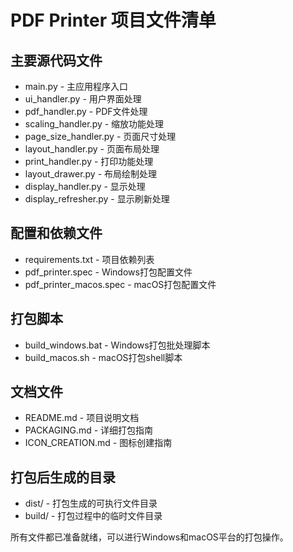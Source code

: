 # PDF Printer 项目文件清单

## 主要源代码文件
- main.py - 主应用程序入口
- ui_handler.py - 用户界面处理
- pdf_handler.py - PDF文件处理
- scaling_handler.py - 缩放功能处理
- page_size_handler.py - 页面尺寸处理
- layout_handler.py - 页面布局处理
- print_handler.py - 打印功能处理
- layout_drawer.py - 布局绘制处理
- display_handler.py - 显示处理
- display_refresher.py - 显示刷新处理

## 配置和依赖文件
- requirements.txt - 项目依赖列表
- pdf_printer.spec - Windows打包配置文件
- pdf_printer_macos.spec - macOS打包配置文件

## 打包脚本
- build_windows.bat - Windows打包批处理脚本
- build_macos.sh - macOS打包shell脚本

## 文档文件
- README.md - 项目说明文档
- PACKAGING.md - 详细打包指南
- ICON_CREATION.md - 图标创建指南

## 打包后生成的目录
- dist/ - 打包生成的可执行文件目录
- build/ - 打包过程中的临时文件目录

所有文件都已准备就绪，可以进行Windows和macOS平台的打包操作。